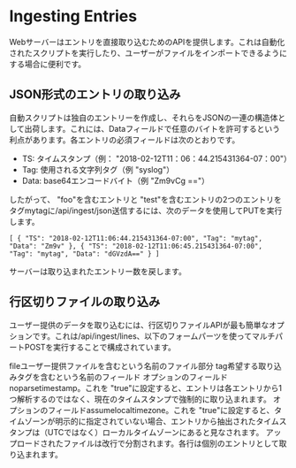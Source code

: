 # Ingesting Entries

Webサーバーはエントリを直接取り込むためのAPIを提供します。これは自動化されたスクリプトを実行したり、ユーザーがファイルをインポートできるようにする場合に便利です。

## JSON形式のエントリの取り込み

自動スクリプトは独自のエントリーを作成し、それらをJSONの一連の構造体として出荷します。これには、Dataフィールドで任意のバイトを許可するという利点があります。各エントリの必須フィールドは次のとおりです。

* TS: タイムスタンプ（例： "2018-02-12T11：06：44.215431364-07：00"）
* Tag: 使用される文字列タグ（例 "syslog"）
* Data: base64エンコードバイト（例 "Zm9vCg =="）

したがって、 "foo"を含むエントリと "test"を含むエントリの2つのエントリをタグmytagに/api/ingest/json送信するには、次のデータを使用してPUTを実行します。

```
[ { "TS": "2018-02-12T11:06:44.215431364-07:00", "Tag": "mytag", "Data": "Zm9v" }, { "TS": "2018-02-12T11:06:45.215431364-07:00", "Tag": "mytag", "Data": "dGVzdA==" } ]
```

サーバーは取り込まれたエントリー数を戻します。

## 行区切りファイルの取り込み

ユーザー提供のデータを取り込むには、行区切りファイルAPIが最も簡単なオプションです。これは/api/ingest/lines、以下のフォームパーツを使ってマルチパートPOSTを実行することで構成されています。

fileユーザー提供ファイルを含むという名前のファイル部分
tag希望する取り込みタグを含むという名前のフィールド
オプションのフィールドnoparsetimestamp。これを "true"に設定すると、エントリは各エントリから1つ解析するのではなく、現在のタイムスタンプで強制的に取り込まれます。
オプションのフィールドassumelocaltimezone。これを "true"に設定すると、タイムゾーンが明示的に指定されていない場合、エントリから抽出されたタイムスタンプは（UTCではなく）ローカルタイムゾーンにあると見なされます。
アップロードされたファイルは改行で分割されます。各行は個別のエントリとして取り込まれます。